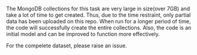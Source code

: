 The MongoDB collections for this task are very large in size(over 7GB) and take a lot of time to get created. Thus, due to the time restraint, only partial data has been uploaded on this repo. When run for a longer period of time, the code will successfully create the entire collections. Also, the code is an initial model and can be improved to function more effectively. 

For the compelete dataset, please raise an issue.

